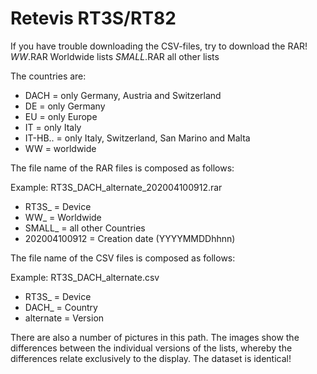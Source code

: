 # Retevis RT3S/RT82 #

If you have trouble downloading the CSV-files, try to download the RAR!
*WW*.RAR		Worldwide lists
*SMALL*.RAR		all other lists

The countries are:
- DACH			=	only Germany, Austria and Switzerland
- DE			=	only Germany
- EU			=	only Europe
- IT			=	only Italy
- IT-HB..		=	only Italy, Switzerland, San Marino and Malta
- WW			=	worldwide

The file name of the RAR files is composed as follows:

Example: RT3S_DACH_alternate_202004100912.rar
- RT3S_			=	Device
- WW_			=	Worldwide
- SMALL_		=	all other Countries
- 202004100912	=	Creation date (YYYYMMDDhhnn)


The file name of the CSV files is composed as follows:

Example: RT3S_DACH_alternate.csv
- RT3S_			=	Device
- DACH_			=	Country
- alternate		=	Version

There are also a number of pictures in this path.
The images show the differences between the individual versions of the lists, whereby the differences relate exclusively to the display. 
The dataset is identical!

